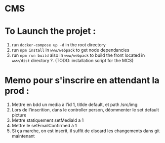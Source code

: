 # CMS

# To Launch the projet :

1. run `docker-compose up -d` in the root directory
2. run `npm install` in `www/webpack` to get node dependancies
3. run `npm run build` also in `www/webpack` to build the front located in `www/dist` directory
   ?. (TODO: installation script for the MCS)

# Memo pour s'inscrire en attendant la prod :

1. Mettre en bdd un media à l'id 1, titlde default, et path /src/img
2. Lors de l'inscrition, dans le controller person, déommenter le set default picture
3. Mettre statiquement setMediaId a 1
4. Mettre le setEmailConfirmed à 1
5. Si ça marche, on est inscrit, il suffit de discard les changements dans git maintenant
